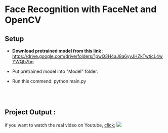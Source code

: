 # Face Recognition with FaceNet and OpenCV

<h2>Setup</h2>

* <b>Download pretrained model from this link :</b> https://drive.google.com/drive/folders/1pwQ3H4aJ8a6yyJHZkTwtjcL4wYWQb7bn

* Put pretrained model into "Model" folder.

* Run this commend: python main.py


<br>
<br>
<h2>Project Output :</h2>
if you want to watch the real video on Youtube, <a href="http://www.youtube.com/watch?v=Wwua8ikpM1s">click</a>;
<img src="./Resources/output_facenet.gif" />

